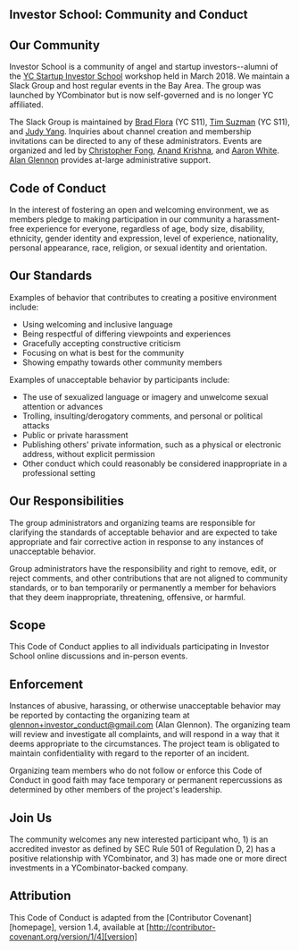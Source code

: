## Investor School: Community and Conduct

## Our Community

Investor School is a community of angel and startup investors--alumni of the [YC Startup Investor School](https://investor.startupschool.org/) workshop held in March 2018. We maintain a Slack Group and host regular events in the Bay Area. The group was launched by YCombinator but is now self-governed and is no longer YC affiliated.  

The Slack Group is maintained by [Brad Flora](https://angel.co/brad-flora) (YC S11), [Tim Suzman](https://angel.co/tim-s) (YC S11), and [Judy Yang](https://angel.co/judy-yang). Inquiries about channel creation and membership invitations can be directed to any of these administrators. Events are organized and led by [Christopher Fong](https://angel.co/christopher-fong), [Anand Krishna](https://angel.co/anand108), and [Aaron White](http://www.vistawealth.com/our-team/aaron-white). [Alan Glennon](https://angel.co/glennon) provides at-large administrative support.

## Code of Conduct

In the interest of fostering an open and welcoming environment, we as members pledge to making participation in our community a harassment-free experience for everyone, regardless of age, body size, disability, ethnicity, gender identity and expression, level of experience, nationality, personal appearance, race, religion, or sexual identity and orientation.

## Our Standards

Examples of behavior that contributes to creating a positive environment include:

* Using welcoming and inclusive language
* Being respectful of differing viewpoints and experiences
* Gracefully accepting constructive criticism
* Focusing on what is best for the community
* Showing empathy towards other community members

Examples of unacceptable behavior by participants include:

* The use of sexualized language or imagery and unwelcome sexual attention or advances
* Trolling, insulting/derogatory comments, and personal or political attacks
* Public or private harassment
* Publishing others' private information, such as a physical or electronic address, without explicit permission
* Other conduct which could reasonably be considered inappropriate in a professional setting

## Our Responsibilities

The group administrators and organizing teams are responsible for clarifying the standards of acceptable behavior and are expected to take appropriate and fair corrective action in response to any instances of unacceptable behavior.

Group administrators have the responsibility and right to remove, edit, or reject comments, and other contributions that are not aligned to community standards, or to ban temporarily or permanently a member for behaviors that they deem inappropriate, threatening, offensive, or harmful.

## Scope

This Code of Conduct applies to all individuals participating in Investor School online discussions and in-person events.

## Enforcement

Instances of abusive, harassing, or otherwise unacceptable behavior may be reported by contacting the organizing team at glennon+investor_conduct@gmail.com (Alan Glennon). The organizing team will review and investigate all complaints, and will respond in a way that it deems appropriate to the circumstances. The project team is obligated to maintain confidentiality with regard to the reporter of an incident.

Organizing team members who do not follow or enforce this Code of Conduct in good faith may face temporary or permanent repercussions as determined by other members of the project's leadership.

## Join Us 
The community welcomes any new interested participant who, 1) is an accredited investor as defined by SEC Rule 501 of Regulation D, 2) has a positive relationship with YCombinator, and 3) has made one or more direct investments in a YCombinator-backed company.

## Attribution

This Code of Conduct is adapted from the [Contributor Covenant][homepage], version 1.4, available at [http://contributor-covenant.org/version/1/4][version]
